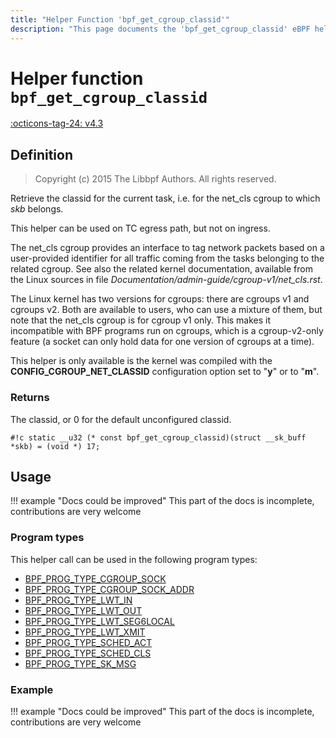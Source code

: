 ```yaml
---
title: "Helper Function 'bpf_get_cgroup_classid'"
description: "This page documents the 'bpf_get_cgroup_classid' eBPF helper function, including its definition, usage, program types that can use it, and examples."
---
```

# Helper function `bpf_get_cgroup_classid`

<!-- [FEATURE_TAG](bpf_get_cgroup_classid) -->
[:octicons-tag-24: v4.3](https://github.com/torvalds/linux/commit/8d20aabe1c76cccac544d9fcc3ad7823d9e98a2d)
<!-- [/FEATURE_TAG] -->

## Definition

> Copyright (c) 2015 The Libbpf Authors. All rights reserved.


<!-- [HELPER_FUNC_DEF] -->
Retrieve the classid for the current task, i.e. for the net_cls cgroup to which _skb_ belongs.

This helper can be used on TC egress path, but not on ingress.

The net_cls cgroup provides an interface to tag network packets based on a user-provided identifier for all traffic coming from the tasks belonging to the related cgroup. See also the related kernel documentation, available from the Linux sources in file _Documentation/admin-guide/cgroup-v1/net_cls.rst_.

The Linux kernel has two versions for cgroups: there are cgroups v1 and cgroups v2. Both are available to users, who can use a mixture of them, but note that the net_cls cgroup is for cgroup v1 only. This makes it incompatible with BPF programs run on cgroups, which is a cgroup-v2-only feature (a socket can only hold data for one version of cgroups at a time).

This helper is only available is the kernel was compiled with the **CONFIG_CGROUP_NET_CLASSID** configuration option set to "**y**" or to "**m**".

### Returns

The classid, or 0 for the default unconfigured classid.

`#!c static __u32 (* const bpf_get_cgroup_classid)(struct __sk_buff *skb) = (void *) 17;`
<!-- [/HELPER_FUNC_DEF] -->

## Usage

!!! example "Docs could be improved"
    This part of the docs is incomplete, contributions are very welcome

### Program types

This helper call can be used in the following program types:

<!-- DO NOT EDIT MANUALLY -->
<!-- [HELPER_FUNC_PROG_REF] -->
 * [BPF_PROG_TYPE_CGROUP_SOCK](../program-type/BPF_PROG_TYPE_CGROUP_SOCK.md)
 * [BPF_PROG_TYPE_CGROUP_SOCK_ADDR](../program-type/BPF_PROG_TYPE_CGROUP_SOCK_ADDR.md)
 * [BPF_PROG_TYPE_LWT_IN](../program-type/BPF_PROG_TYPE_LWT_IN.md)
 * [BPF_PROG_TYPE_LWT_OUT](../program-type/BPF_PROG_TYPE_LWT_OUT.md)
 * [BPF_PROG_TYPE_LWT_SEG6LOCAL](../program-type/BPF_PROG_TYPE_LWT_SEG6LOCAL.md)
 * [BPF_PROG_TYPE_LWT_XMIT](../program-type/BPF_PROG_TYPE_LWT_XMIT.md)
 * [BPF_PROG_TYPE_SCHED_ACT](../program-type/BPF_PROG_TYPE_SCHED_ACT.md)
 * [BPF_PROG_TYPE_SCHED_CLS](../program-type/BPF_PROG_TYPE_SCHED_CLS.md)
 * [BPF_PROG_TYPE_SK_MSG](../program-type/BPF_PROG_TYPE_SK_MSG.md)
<!-- [/HELPER_FUNC_PROG_REF] -->

### Example

!!! example "Docs could be improved"
    This part of the docs is incomplete, contributions are very welcome

